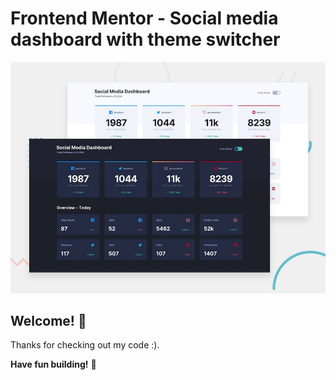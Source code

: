 # Frontend Mentor - Social media dashboard with theme switcher

![Design preview for the Social media dashboard with theme switcher coding challenge](./design/desktop-preview.jpg)

## Welcome! 👋

Thanks for checking out my code :).

**Have fun building!** 🚀
